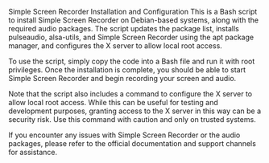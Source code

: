 Simple Screen Recorder Installation and Configuration
This is a Bash script to install Simple Screen Recorder on Debian-based systems, along with the required audio packages. The script updates the package list, installs pulseaudio, alsa-utils, and Simple Screen Recorder using the apt package manager, and configures the X server to allow local root access.

To use the script, simply copy the code into a Bash file and run it with root privileges. Once the installation is complete, you should be able to start Simple Screen Recorder and begin recording your screen and audio.

Note that the script also includes a command to configure the X server to allow local root access. While this can be useful for testing and development purposes, granting access to the X server in this way can be a security risk. Use this command with caution and only on trusted systems.

If you encounter any issues with Simple Screen Recorder or the audio packages, please refer to the official documentation and support channels for assistance.
